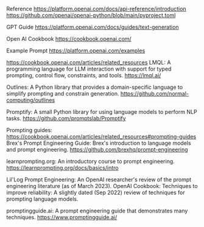 

Reference
https://platform.openai.com/docs/api-reference/introduction
https://github.com/openai/openai-python/blob/main/pyproject.toml

GPT Guide
https://platform.openai.com/docs/guides/text-generation

Open AI Cookbook
https://cookbook.openai.com/

Example Prompt
https://platform.openai.com/examples

https://cookbook.openai.com/articles/related_resources
LMQL: A programming language for LLM interaction with support for typed prompting, control flow, constraints, and tools.
https://lmql.ai/

Outlines: A Python library that provides a domain-specific language to simplify prompting and constrain generation.
https://github.com/normal-computing/outlines

Promptify: A small Python library for using language models to perform NLP tasks.
https://github.com/promptslab/Promptify

Prompting guides: https://cookbook.openai.com/articles/related_resources#prompting-guides
Brex's Prompt Engineering Guide: Brex's introduction to language models and prompt engineering.
https://github.com/brexhq/prompt-engineering

learnprompting.org: An introductory course to prompt engineering.
https://learnprompting.org/docs/basics/intro

Lil'Log Prompt Engineering: An OpenAI researcher's review of the prompt engineering literature (as of March 2023).
OpenAI Cookbook: Techniques to improve reliability: A slightly dated (Sep 2022) review of techniques for prompting language models.

promptingguide.ai: A prompt engineering guide that demonstrates many techniques.
https://www.promptingguide.ai/